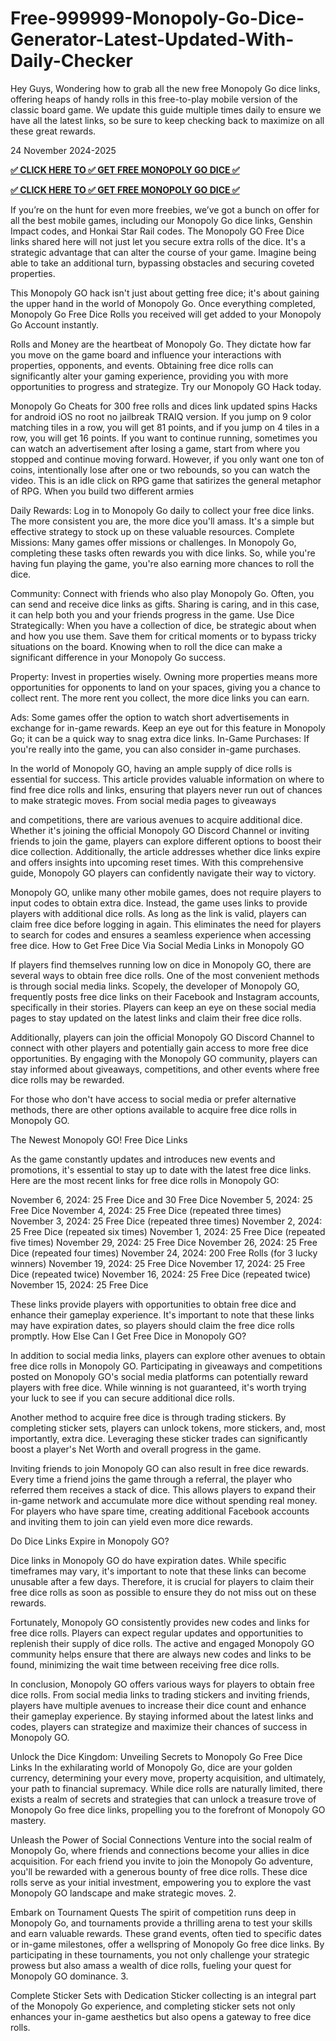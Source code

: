 # Free-999999-Monopoly-Go-Dice-Generator-Latest-Updated-With-Daily-Checker

Hey Guys, Wondering how to grab all the new free Monopoly Go dice links, offering heaps of handy rolls in this free-to-play mobile version of the classic board game. We update this guide multiple times daily to ensure we have all the latest links, so be sure to keep checking back to maximize on all these great rewards.

24 November 2024-2025

**[✅ CLICK HERE TO ✅ GET FREE MONOPOLY GO DICE ✅](https://cutt.ly/aeJyFdkZ)**

**[✅ CLICK HERE TO ✅ GET FREE MONOPOLY GO DICE ✅](https://cutt.ly/aeJyFdkZ)**

If you’re on the hunt for even more freebies, we’ve got a bunch on offer for all the best mobile games, including our Monopoly Go dice links, Genshin Impact codes, and Honkai Star Rail codes. The Monopoly GO Free Dice links shared here will not just let you secure extra rolls of the dice. It's a strategic advantage that can alter the course of your game. Imagine being able to take an additional turn, bypassing obstacles and securing coveted properties.

This Monopoly GO hack isn't just about getting free dice; it's about gaining the upper hand in the world of Monopoly Go. Once everything completed, Monopoly Go Free Dice Rolls you received will get added to your Monopoly Go Account instantly.

Rolls and Money are the heartbeat of Monopoly Go. They dictate how far you move on the game board and influence your interactions with properties, opponents, and events. Obtaining free dice rolls can significantly alter your gaming experience, providing you with more opportunities to progress and strategize. Try our Monopoly GO Hack today.

Monopoly Go Cheats for 300 free rolls and dices link updated spins Hacks for android iOS no root no jailbreak TRAIQ version. If you jump on 9 color matching tiles in a row, you will get 81 points, and if you jump on 4 tiles in a row, you will get 16 points. If you want to continue running, sometimes you can watch an advertisement after losing a game, start from where you stopped and continue moving forward. However, if you only want one ton of coins, intentionally lose after one or two rebounds, so you can watch the video. This is an idle click on RPG game that satirizes the general metaphor of RPG. When you build two different armies

Daily Rewards: Log in to Monopoly Go daily to collect your free dice links. The more consistent you are, the more dice you'll amass. It's a simple but effective strategy to stock up on these valuable resources. Complete Missions: Many games offer missions or challenges. In Monopoly Go, completing these tasks often rewards you with dice links. So, while you're having fun playing the game, you're also earning more chances to roll the dice.

Community: Connect with friends who also play Monopoly Go. Often, you can send and receive dice links as gifts. Sharing is caring, and in this case, it can help both you and your friends progress in the game. Use Dice Strategically: When you have a collection of dice, be strategic about when and how you use them. Save them for critical moments or to bypass tricky situations on the board. Knowing when to roll the dice can make a significant difference in your Monopoly Go success.

Property: Invest in properties wisely. Owning more properties means more opportunities for opponents to land on your spaces, giving you a chance to collect rent. The more rent you collect, the more dice links you can earn.

Ads: Some games offer the option to watch short advertisements in exchange for in-game rewards. Keep an eye out for this feature in Monopoly Go; it can be a quick way to snag extra dice links. In-Game Purchases: If you're really into the game, you can also consider in-game purchases.

In the world of Monopoly GO, having an ample supply of dice rolls is essential for success. This article provides valuable information on where to find free dice rolls and links, ensuring that players never run out of chances to make strategic moves. From social media pages to giveaways

and competitions, there are various avenues to acquire additional dice. Whether it's joining the official Monopoly GO Discord Channel or inviting friends to join the game, players can explore different options to boost their dice collection. Additionally, the article addresses whether dice links expire and offers insights into upcoming reset times. With this comprehensive guide, Monopoly GO players can confidently navigate their way to victory.

Monopoly GO, unlike many other mobile games, does not require players to input codes to obtain extra dice. Instead, the game uses links to provide players with additional dice rolls. As long as the link is valid, players can claim free dice before logging in again. This eliminates the need for players to search for codes and ensures a seamless experience when accessing free dice. How to Get Free Dice Via Social Media Links in Monopoly GO

If players find themselves running low on dice in Monopoly GO, there are several ways to obtain free dice rolls. One of the most convenient methods is through social media links. Scopely, the developer of Monopoly GO, frequently posts free dice links on their Facebook and Instagram accounts, specifically in their stories. Players can keep an eye on these social media pages to stay updated on the latest links and claim their free dice rolls.

Additionally, players can join the official Monopoly GO Discord Channel to connect with other players and potentially gain access to more free dice opportunities. By engaging with the Monopoly GO community, players can stay informed about giveaways, competitions, and other events where free dice rolls may be rewarded.

For those who don't have access to social media or prefer alternative methods, there are other options available to acquire free dice rolls in Monopoly GO.

The Newest Monopoly GO! Free Dice Links

As the game constantly updates and introduces new events and promotions, it's essential to stay up to date with the latest free dice links. Here are the most recent links for free dice rolls in Monopoly GO:

November 6, 2024: 25 Free Dice and 30 Free Dice November 5, 2024: 25 Free Dice November 4, 2024: 25 Free Dice (repeated three times) November 3, 2024: 25 Free Dice (repeated three times) November 2, 2024: 25 Free Dice (repeated six times) November 1, 2024: 25 Free Dice (repeated five times) November 29, 2024: 25 Free Dice November 26, 2024: 25 Free Dice (repeated four times) November 24, 2024: 200 Free Rolls (for 3 lucky winners) November 19, 2024: 25 Free Dice November 17, 2024: 25 Free Dice (repeated twice) November 16, 2024: 25 Free Dice (repeated twice) November 15, 2024: 25 Free Dice

These links provide players with opportunities to obtain free dice and enhance their gameplay experience. It's important to note that these links may have expiration dates, so players should claim the free dice rolls promptly. How Else Can I Get Free Dice in Monopoly GO?

In addition to social media links, players can explore other avenues to obtain free dice rolls in Monopoly GO. Participating in giveaways and competitions posted on Monopoly GO's social media platforms can potentially reward players with free dice. While winning is not guaranteed, it's worth trying your luck to see if you can secure additional dice rolls.

Another method to acquire free dice is through trading stickers. By completing sticker sets, players can unlock tokens, more stickers, and, most importantly, extra dice. Leveraging these sticker trades can significantly boost a player's Net Worth and overall progress in the game.

Inviting friends to join Monopoly GO can also result in free dice rewards. Every time a friend joins the game through a referral, the player who referred them receives a stack of dice. This allows players to expand their in-game network and accumulate more dice without spending real money. For players who have spare time, creating additional Facebook accounts and inviting them to join can yield even more dice rewards.

Do Dice Links Expire in Monopoly GO?

Dice links in Monopoly GO do have expiration dates. While specific timeframes may vary, it's important to note that these links can become unusable after a few days. Therefore, it is crucial for players to claim their free dice rolls as soon as possible to ensure they do not miss out on these rewards.

Fortunately, Monopoly GO consistently provides new codes and links for free dice rolls. Players can expect regular updates and opportunities to replenish their supply of dice rolls. The active and engaged Monopoly GO community helps ensure that there are always new codes and links to be found, minimizing the wait time between receiving free dice rolls.

In conclusion, Monopoly GO offers various ways for players to obtain free dice rolls. From social media links to trading stickers and inviting friends, players have multiple avenues to increase their dice count and enhance their gameplay experience. By staying informed about the latest links and codes, players can strategize and maximize their chances of success in Monopoly GO.

Unlock the Dice Kingdom: Unveiling Secrets to Monopoly Go Free Dice Links In the exhilarating world of Monopoly Go, dice are your golden currency, determining your every move, property acquisition, and ultimately, your path to financial supremacy. While dice rolls are naturally limited, there exists a realm of secrets and strategies that can unlock a treasure trove of Monopoly Go free dice links, propelling you to the forefront of Monopoly GO mastery.

Unleash the Power of Social Connections Venture into the social realm of Monopoly Go, where friends and connections become your allies in dice acquisition. For each friend you invite to join the Monopoly Go adventure, you'll be rewarded with a generous bounty of free dice rolls. These dice rolls serve as your initial investment, empowering you to explore the vast Monopoly GO landscape and make strategic moves. 2.

Embark on Tournament Quests The spirit of competition runs deep in Monopoly Go, and tournaments provide a thrilling arena to test your skills and earn valuable rewards. These grand events, often tied to specific dates or in-game milestones, offer a wellspring of Monopoly Go free dice links. By participating in these tournaments, you not only challenge your strategic prowess but also amass a wealth of dice rolls, fueling your quest for Monopoly GO dominance. 3.

Complete Sticker Sets with Dedication Sticker collecting is an integral part of the Monopoly Go experience, and completing sticker sets not only enhances your in-game aesthetics but also opens a gateway to free dice rolls.

